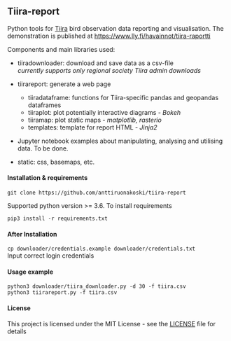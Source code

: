 ## Tiira-report

Python tools for [Tiira](https://www.tiira.fi) bird observation data reporting and visualisation. The demonstration is published at https://www.lly.fi/havainnot/tiira-raportti 
  
Components and main libraries used:

- tiiradownloader: download and save data as a csv-file  
	*currently supports only regional society Tiira admin downloads* 

- tiirareport: generate a web page
	+ tiiradataframe: functions for Tiira-specific pandas and geopandas dataframes 
	+ tiiraplot: plot potentially interactive diagrams - *Bokeh*
	+ tiiramap: plot static maps - *matplotlib, rasterio*
	+ templates: template for report HTML - *Jinja2*

- Jupyter notebook examples about manipulating, analysing and utilising data. To be done.

- static: css, basemaps, etc.


#### Installation & requirements

`git clone https://github.com/anttiruonakoski/tiira-report`

Supported python version >= 3.6.
To install requirements

`pip3 install -r requirements.txt` 


#### After Installation

`cp downloader/credentials.example downloader/credentials.txt`  
Input correct login credentials


#### Usage example

```
python3 downloader/tiira_downloader.py -d 30 -f tiira.csv
python3 tiirareport.py -f tiira.csv
```


#### License

This project is licensed under the MIT License - see the [LICENSE](LICENSE) file for details


